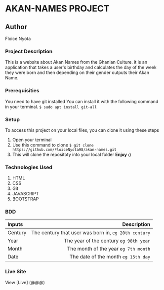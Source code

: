 # AKAN-NAMES PROJECT
## Author
Floice Nyota
### Project Description
This is a website about Akan Names from the Ghanian Culture. 
it is an application that takes a user's birthday and calculates 
the day of the week they were born and then depending on their gender outputs their Akan Name.
### Prerequisities
You need to have git installed
You can install it with the following command in your terminal.
`$ sudo apt install git-all`
### Setup
To access this project on your local files, you can clone it using these steps
1. Open your terminal
2. Use this command to clone `$ git clone https://github.com/FloiceNyota98/akan-names.git`
3. This will clone the repositoty into your local folder
 __Enjoy :)__
### Technologies Used
1. HTML
2. CSS
3. Git
4. JAVASCRIPT
5. BOOTSTRAP
### BDD
| Inputs | Description |
|:---        |          ---: |
| Century  | The century that user was born in, ``eg 20th century``|
| Year   | The year of the century ``eg 98th year``  |
| Month  | The month of the year ``eg 7th month``  |
| Date   | The date of the month ``eg 15th day`` |
### Live Site
View [Live] (@@@)

